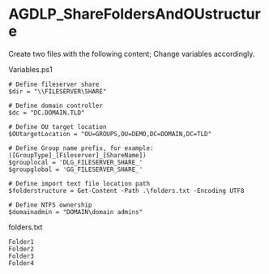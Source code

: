 # AGDLP_ShareFoldersAndOUstructure

Create two files with the following content; Change variables accordingly.

Variables.ps1
```
# Define fileserver share
$dir = "\\FILESERVER\SHARE"

# Define domain controller
$dc = "DC.DOMAIN.TLD"

# Define OU target location
$OUtargetLocation = "OU=GROUPS,OU=DEMO,DC=DOMAIN,DC=TLD"

# Define Group name prefix, for example: ([GroupType]_[Fileserver]_[ShareName])
$grouplocal = 'DLG_FILESERVER_SHARE_'
$groupglobal = 'GG_FILESERVER_SHARE_'

# Define import text file location path
$folderstructure = Get-Content -Path .\folders.txt -Encoding UTF8

# Define NTFS ownership
$domainadmin = "DOMAIN\domain admins"
```

folders.txt
```
Folder1
Folder2
Folder3
Folder4
```
